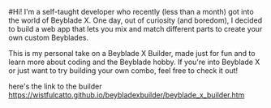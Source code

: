 #Hi! I'm a self-taught developer who recently (less than a month) got into the world of Beyblade X. One day, out of curiosity (and boredom), I decided to build a web app that lets you mix and match different parts to create your own custom Beyblades.

This is my personal take on a Beyblade X Builder, made just for fun and to learn more about coding and the Beyblade hobby. If you're into Beyblade X or just want to try building your own combo, feel free to check it out!

here's the link to the builder
https://wistfulcatto.github.io/beybladexbuilder/beyblade_x_builder.htm

